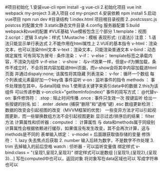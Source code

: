 #项目初始化
  1.安装vue-cli
      npm install -g vue-cli
  2.初始化项目
      vue init webpack my-project
  3.进入项目
      cd my-project
  4.安装依赖
      npm install
  5.启动vue项目
      npm run dev
#目录结构
  1.index.html 项目根目录视图
  2..postcsssrc.js postcss 的配置文件
  3.static静态文件目录
  4.config 服务器配置
  5.build webpack和vue的配置
#VUE基础
  Vue模板包含三个部分
      1.template：视图
      2.script：逻辑
      3.style：样式
  1.Mustache：模板
    表现形式: {{语法}}
      注意：
        1.语法只能显示单行表达式
        2.不能作用在html属性上
  2.VUE的基本指令
    v-html：渲染文本，也可以渲染html文本
    v-text：渲染文本，只能渲染普通文本
    v-bind：动态绑定属性
    可有简写为冒号 :
    条件渲染：
      v-if：
      v-else：
      template标签之承载内容，不渲染为组件
      v-if-else：
      v-show：
        与v-if效果一样，但是v-if为懒加载，条件不成立时，不会将其内容加载进html页面，而v-show会将其中内容加载进html页面
      并通过dispaly:none; 该属性将其隐藏
    列表渲染：
      v-for：循环一个数组
      每个列表或元素最好加一个key值
    事件监听
      v-on : 监听事件的指令
      methods ： 事件处理放在其中，与data同级
        this
            1.使用该关键字来索引data中的数据
            2.this为该组件
        可以传递参数
            v-on:click="getItemInfo(index)"
            事件的简写方式：
                @代替v-on:
        事件修饰符：
            .stop : 阻止时间传播
            .once : 事件只生效一次
        按键监听
            给出一些按键的别名
            如：
                .enter
                .delete (捕获“删除”和“退格”键)
                .esc
       数组更新检测：数据的改变会引起视图的改变（MVVM框架的优势）
            一些变异方法才可以引起视图更新，而一些替换数组方法不会引起视图更新
       显示过滤/排序后的结果：
            filter方法
       计算属性和侦听器 :
            computed ： 计算属性 与 data和methods属于同级别
            计算属性会根据依赖进行缓存，如果值没有发生改变，其不会再次计算，这与methods是不同的
            表单输入绑定： v-model = 后面跟获取值存储的变量
                修饰符：
                    1. lazy  失去焦点后获取
                    2. number 输入后转为数字，不是数字不作处理
                    3. trim 去掉输入的前后空格
            watch : 侦听器
                - 可以监听变量值
       绑定样式
            v-bind:class = "{呈现1,呈现2,呈现3}"
            绑定样式可以是数组 [{呈现1},{呈现2},{呈现3}...]
            写在computed中也可以，返回对象
            将对象写在data区域也可以
            写成字符串也可以



